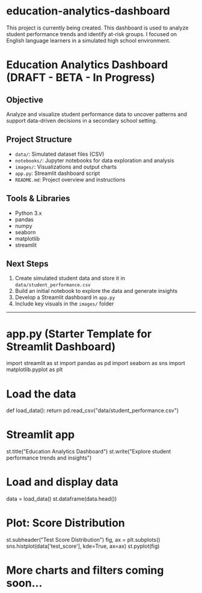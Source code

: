 # education-analytics-dashboard
This project is currently being created. This dashboard is used to analyze student performance trends and identify at-risk groups. I focused on English language learners in a simulated high school environment.
# Education Analytics Dashboard (DRAFT - BETA - In Progress)

## Objective
Analyze and visualize student performance data to uncover patterns and support data-driven decisions in a secondary school setting.

## Project Structure
- `data/`: Simulated dataset files (CSV)
- `notebooks/`: Jupyter notebooks for data exploration and analysis
- `images/`: Visualizations and output charts
- `app.py`: Streamlit dashboard script
- `README.md`: Project overview and instructions

## Tools & Libraries
- Python 3.x
- pandas
- numpy
- seaborn
- matplotlib
- streamlit

## Next Steps
1. Create simulated student data and store it in `data/student_performance.csv`
2. Build an initial notebook to explore the data and generate insights
3. Develop a Streamlit dashboard in `app.py`
4. Include key visuals in the `images/` folder

---

# app.py (Starter Template for Streamlit Dashboard)

import streamlit as st
import pandas as pd
import seaborn as sns
import matplotlib.pyplot as plt

# Load the data
def load_data():
    return pd.read_csv("data/student_performance.csv")

# Streamlit app
st.title("Education Analytics Dashboard")
st.write("Explore student performance trends and insights")

# Load and display data
data = load_data()
st.dataframe(data.head())

# Plot: Score Distribution
st.subheader("Test Score Distribution")
fig, ax = plt.subplots()
sns.histplot(data['test_score'], kde=True, ax=ax)
st.pyplot(fig)

# More charts and filters coming soon...
